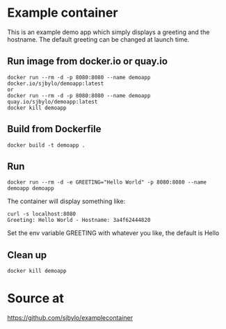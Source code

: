 # Example container

This is an example demo app which simply displays a greeting and the hostname. 
The default greeting can be changed at launch time.

## Run image from docker.io or quay.io

```
docker run --rm -d -p 8080:8080 --name demoapp docker.io/sjbylo/demoapp:latest
or
docker run --rm -d -p 8080:8080 --name demoapp   quay.io/sjbylo/demoapp:latest
docker kill demoapp
```

## Build from Dockerfile

```
docker build -t demoapp . 
```

## Run

```
docker run --rm -d -e GREETING="Hello World" -p 8080:8080 --name demoapp demoapp 
```

The container will display something like:

```
curl -s localhost:8080
Greeting: Hello World - Hostname: 3a4f62444820
```

Set the env variable GREETING with whatever you like, the default is Hello

## Clean up

```
docker kill demoapp
```

# Source at

https://github.com/sjbylo/examplecontainer
